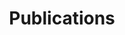 ---
layout: page
title: Publications
nav: true
nav_order: 4
redirect_to: https://scholar.google.com/citations?user=DBXWBqcAAAAJ&hl=en&oi=ao
---